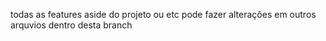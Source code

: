 todas as features aside do projeto ou etc
pode fazer alterações em outros arquvios dentro desta branch